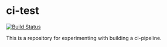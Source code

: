 # ci-test

[![Build Status](https://travis-ci.org/bheerschop/ci-test/ci-test.svg?branch=master)](https://travis-ci.org/bheerschop/ci-test/)

This is a repository for experimenting with building a ci-pipeline.
